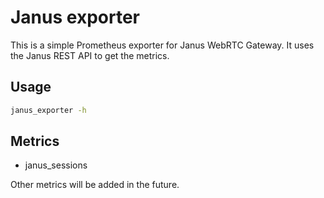 # Janus exporter

This is a simple Prometheus exporter for Janus WebRTC Gateway. It uses the Janus REST API to get the metrics.

## Usage

```bash
janus_exporter -h
```

## Metrics

- janus_sessions

Other metrics will be added in the future.